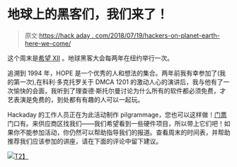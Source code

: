 # 地球上的黑客们，我们来了！

> 原文:[https://hack aday . com/2018/07/19/hackers-on-planet-earth-here-we-come/](https://hackaday.com/2018/07/19/hackers-on-planet-earth-here-we-come/)

这个周末是[希望 XII](https://xii.hope.net/) 。地球黑客大会每两年在纽约举行一次。

追溯到 1994 年，HOPE 是一个优秀的人和想法的集合。两年前我有幸参加了(我的第一次),在科利·多克托罗关于 DMCA 1201 的激动人心的演讲后，我与他有了一次愉快的会面，我听到了理查德·斯托尔曼讨论为什么所有的软件都必须免费，才艺表演是免费的，到处都有有趣的人可以一起玩。

Hackaday 的工作人员正在为此活动制作 pilgrammage，您也可以这样做！[门票](https://xii.hope.net/news.html#july-16-2018)门口有。来供应商区找我们——我们希望看到一些硬件项目，所以带上它们吧！如果你不能参加活动，你仍然可以帮助指导我们的报道。查看周末的时间表，并帮助推荐我们应该参加的讲座，请在下面的评论中留下建议。

[![](../Images/2186387b2c64ac59fa7a794f2120008b.png)T2】](https://hackaday.com/wp-content/uploads/2018/07/hope-xii-hackaday-poster.jpg)